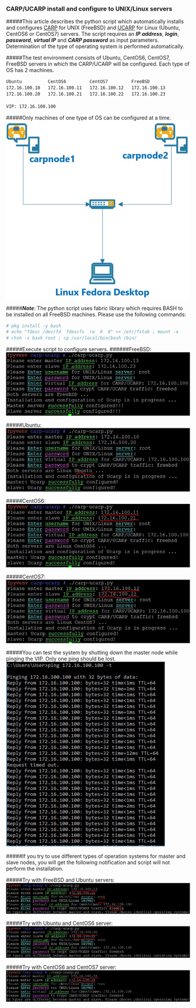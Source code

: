 ### CARP/UCARP install and configure to UNIX/Linux servers

#####This article describes the python script which automatically installs and configures [CARP](https://en.wikipedia.org/wiki/Common_Address_Redundancy_Protocol) for UNIX (FreeBSD) and [UCARP](http://wiki.greentual.com/index.php/Ucarp) for Linux (Ubuntu, CentOS6 or CentOS7) servers. The script requires an __*IP*__ __*address*__, __*login*__, __*password*__, __*virtual IP*__ and __*CARP password*__ as input parameters. Determination of the type of operating system is performed automatically.

#####The test environment consists of Ubuntu, CentOS6, CentOS7, FreeBSD servers in which the CARP/UCARP will be configured. Each type of OS has 2 machines.

```sh
Ubuntu          CentOS6         CentOS7         FreeBSD
172.16.100.10   172.16.100.11   172.16.100.12   172.16.100.13
172.16.100.20   172.16.100.21   172.16.100.22   172.16.100.23

VIP: 172.16.100.100
```

#####Only machines of one type of OS can be configured at a time.
![CARP topology](images/carptopology.jpg)

#####__*Note*__: The python script uses fabric library which requires BASH to be installed on all FreeBSD machines. Please use the following commands:
```sh
# pkg install -y bash
# echo "fdesc /dev/fd  fdescfs  rw  0  0" >> /etc/fstab ; mount -a
# chsh -s bash root ; cp /usr/local/bin/bash /bin/
```

#####Execute script to configure servers. 
######FreeBSD:
![BSD_Success](images/freebsd_success.jpg)

#####Ubuntu:
![Ubuntu_Success](images/ubuntu_success.jpg)

#####CentOS6:
![CentOS6_Success](images/centos6_success.jpg)

#####CentOS7:
![CentOS7_Success](images/centos7_success.jpg)

#####You can test the system by shutting down the master node while pinging the VIP. Only one ping should be lost.
![Ping_result](images/ping_result.jpg)

#####If you try to use different types of operation systems for master and slave nodes, you will get the following notification and script will not perform the installation.

#####Try with FreeBSD and Ubuntu servers:
![BSD_Ubuntu](images/failed_bsd_ubuntu.jpg)

#####Try with Ubuntu and CentOS6 server:
![Ubuntu_CentOS6](images/ubuntu-centos6.jpg)

#####Try with CentOS6 and CentOS7 server:
![CentOS6_CentOS7](images/cos6-cos7.jpg)
